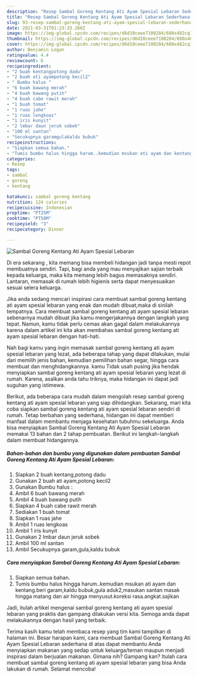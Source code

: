 ```yaml
---
description: "Resep Sambal Goreng Kentang Ati Ayam Spesial Lebaran Sederhana Untuk Jualan"
title: "Resep Sambal Goreng Kentang Ati Ayam Spesial Lebaran Sederhana Untuk Jualan"
slug: 93-resep-sambal-goreng-kentang-ati-ayam-spesial-lebaran-sederhana-untuk-jualan
date: 2021-03-31T01:23:33.260Z
image: https://img-global.cpcdn.com/recipes/d6d10ceee7100284/680x482cq70/sambal-goreng-kentang-ati-ayam-spesial-lebaran-foto-resep-utama.jpg
thumbnail: https://img-global.cpcdn.com/recipes/d6d10ceee7100284/680x482cq70/sambal-goreng-kentang-ati-ayam-spesial-lebaran-foto-resep-utama.jpg
cover: https://img-global.cpcdn.com/recipes/d6d10ceee7100284/680x482cq70/sambal-goreng-kentang-ati-ayam-spesial-lebaran-foto-resep-utama.jpg
author: Benjamin Logan
ratingvalue: 4.4
reviewcount: 6
recipeingredient:
- "2 buah kentangpotong dadu"
- "2 buah ati ayampotong kecil2"
- " Bumbu halus "
- "6 buah bawang merah"
- "4 buah bawang putih"
- "4 buah cabe rawit merah"
- "1 buah tomat"
- "1 ruas jahe"
- "1 ruas lengkoas"
- "1 iris kunyit"
- "2 lmbar daun jeruk sobek"
- "100 ml santan"
- "Secukupnya garamgulakaldu bubuk"
recipeinstructions:
- "Siapkan semua bahan."
- "Tumis bumbu halus hingga harum..kemudian msukan ati ayam dan kentang.beri garam,kaldu bubuk,gula aduk2,masukan santan masak hingga matang dan air hingga menyusut.koreksi rasa.angkat.sajikan"
categories:
- Resep
tags:
- sambal
- goreng
- kentang

katakunci: sambal goreng kentang 
nutrition: 124 calories
recipecuisine: Indonesian
preptime: "PT25M"
cooktime: "PT58M"
recipeyield: "3"
recipecategory: Dinner

---
```



![Sambal Goreng Kentang Ati Ayam Spesial Lebaran](https://img-global.cpcdn.com/recipes/d6d10ceee7100284/680x482cq70/sambal-goreng-kentang-ati-ayam-spesial-lebaran-foto-resep-utama.jpg)

Di era  sekarang , kita memang bisa membeli hidangan jadi tanpa mesti repot membuatnya sendiri. Tapi, bagi anda yang mau menyajikan sajian terbaik kepada keluarga, maka kita memang lebih bagus memasaknya sendiri. Lantaran, memasak di rumah lebih higienis serta dapat menyesuaikan sesuai selera keluarga.

Jika anda sedang mencari inspirasi cara membuat sambal goreng kentang ati ayam spesial lebaran yang enak dan mudah dibuat,maka di sinilah tempatnya. Cara membuat sambal goreng kentang ati ayam spesial lebaran  sebenarnya mudah dibuat jika kamu mengerjakannya dengan langkah yang tepat. Namun, kamu tidak perlu cemas akan gagal dalam melakukannya 
karena dalam artikel ini kita akan membahas sambal goreng kentang ati ayam spesial lebaran dengan hati-hati.  



Nah bagi kamu yang ingin memasak sambal goreng kentang ati ayam spesial lebaran yang lezat, ada beberapa tahap yang dapat dilakukan, mulai dari memilih jenis bahan, kemudian pemilihan bahan segar, hingga cara membuat dan menghidangkannya. kamu Tidak usah pusing jika hendak menyiapkan sambal goreng kentang ati ayam spesial lebaran yang lezat di rumah. Karena, asalkan anda  tahu triknya, maka hidangan ini dapat jadi suguhan yang istimewa.

Berikut, ada beberapa cara mudah dalam mengolah resep sambal goreng kentang ati ayam spesial lebaran yang siap dihidangkan. Sekarang, mari kita coba siapkan sambal goreng kentang ati ayam spesial lebaran sendiri di rumah. Tetap berbahan yang sederhana, hidangan ini dapat memberi manfaat dalam membantu menjaga kesehatan tubuhmu sekeluarga. Anda bisa menyiapkan Sambal Goreng Kentang Ati Ayam Spesial Lebaran memakai 13 bahan dan 2 tahap pembuatan. Berikut ini langkah-langkah dalam membuat hidangannya.

<!--inarticleads1-->

##### Bahan-bahan dan bumbu yang digunakan dalam pembuatan Sambal Goreng Kentang Ati Ayam Spesial Lebaran:

1. Siapkan 2 buah kentang,potong dadu
1. Gunakan 2 buah ati ayam,potong kecil2
1. Gunakan  Bumbu halus :
1. Ambil 6 buah bawang merah
1. Ambil 4 buah bawang putih
1. Siapkan 4 buah cabe rawit merah
1. Sediakan 1 buah tomat
1. Siapkan 1 ruas jahe
1. Ambil 1 ruas lengkoas
1. Ambil 1 iris kunyit
1. Gunakan 2 lmbar daun jeruk sobek
1. Ambil 100 ml santan
1. Ambil Secukupnya garam,gula,kaldu bubuk




<!--inarticleads2-->

##### Cara menyiapkan Sambal Goreng Kentang Ati Ayam Spesial Lebaran:

1. Siapkan semua bahan.
1. Tumis bumbu halus hingga harum..kemudian msukan ati ayam dan kentang.beri garam,kaldu bubuk,gula aduk2,masukan santan masak hingga matang dan air hingga menyusut.koreksi rasa.angkat.sajikan




Jadi, itulah artikel mengenai  sambal goreng kentang ati ayam spesial lebaran  yang praktis dan gampang dilakukan versi kita. Semoga anda dapat melakukannya dengan hasil yang terbaik. 

Terima kasih kamu telah membaca resep yang tim kami tampilkan di halaman ini. Besar harapan kami, cara membuat  Sambal Goreng Kentang Ati Ayam Spesial Lebaran sederhana di atas dapat membantu Anda menyiapkan makanan yang sedap untuk keluarga/teman maupun menjadi inspirasi dalam berjualan makanan. Gimana nih? Gampang kan? Itulah cara membuat sambal goreng kentang ati ayam spesial lebaran yang bisa Anda lakukan di rumah. Selamat mencoba!

